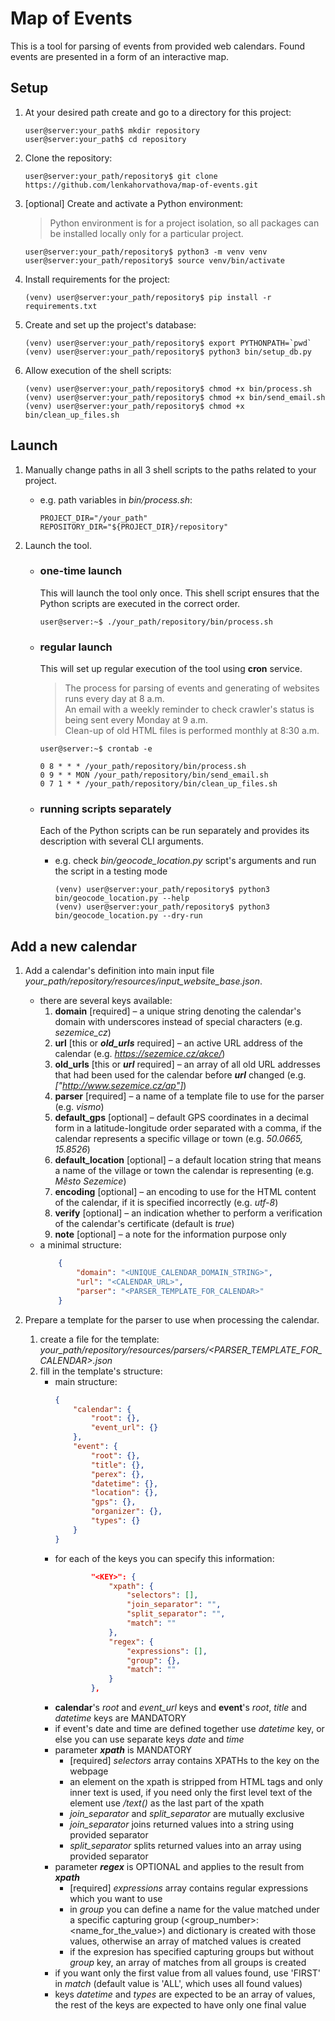 # Map of Events

This is a tool for parsing of events from provided web calendars. Found events are presented in a form of an interactive map.

## Setup
1. At your desired path create and go to a directory for this project:
    ```console
    user@server:your_path$ mkdir repository
    user@server:your_path$ cd repository
    ```

2. Clone the repository: 
    ```console
    user@server:your_path/repository$ git clone https://github.com/lenkahorvathova/map-of-events.git
    ```

3. [optional] Create and activate a Python environment:  
    > Python environment is for a project isolation, so all packages can be installed locally only for a particular project.
    ```console
    user@server:your_path/repository$ python3 -m venv venv
    user@server:your_path/repository$ source venv/bin/activate
    ```

4. Install requirements for the project:
    ```console
    (venv) user@server:your_path/repository$ pip install -r requirements.txt
    ```

5. Create and set up the project's database:
    ```console
    (venv) user@server:your_path/repository$ export PYTHONPATH=`pwd`
    (venv) user@server:your_path/repository$ python3 bin/setup_db.py
    ```

6. Allow execution of the shell scripts:
    ```console
    (venv) user@server:your_path/repository$ chmod +x bin/process.sh
    (venv) user@server:your_path/repository$ chmod +x bin/send_email.sh
    (venv) user@server:your_path/repository$ chmod +x bin/clean_up_files.sh
    ```
   
## Launch

1. Manually change paths in all 3 shell scripts to the paths related to your project.
    * e.g. path variables in *bin/process.sh*:
        ```shell
        PROJECT_DIR="/your_path"
        REPOSITORY_DIR="${PROJECT_DIR}/repository"
        ```

2. Launch the tool.
    - ### one-time launch
        This will launch the tool only once. This shell script ensures that the Python scripts are executed in the correct order.
        ```console
        user@server:~$ ./your_path/repository/bin/process.sh
        ```
    - ### regular launch
        This will set up regular execution of the tool using **cron** service.  
        > The process for parsing of events and generating of websites runs every day at 8 a.m.  
        An email with a weekly reminder to check crawler's status is being sent every Monday at 9 a.m.  
        Clean-up of old HTML files is performed monthly at 8:30 a.m.

        ```console
        user@server:~$ crontab -e

        0 8 * * * /your_path/repository/bin/process.sh
        0 9 * * MON /your_path/repository/bin/send_email.sh
        0 7 1 * * /your_path/repository/bin/clean_up_files.sh
        ```
    - ### running scripts separately  
        Each of the Python scripts can be run separately and provides its description with several CLI arguments.
        - e.g. check *bin/geocode_location.py* script's arguments and run the script in a testing mode
            ```console
            (venv) user@server:your_path/repository$ python3 bin/geocode_location.py --help
            (venv) user@server:your_path/repository$ python3 bin/geocode_location.py --dry-run
            ```
   
## Add a new calendar

1. Add a calendar's definition into main input file *your_path/repository/resources/input_website_base.json*.
    - there are several keys available:
        1. **domain** [required] – a unique string denoting the calendar's domain with underscores instead of special characters (e.g. *sezemice_cz*)
        2. **url** [this or ***old_urls*** required] – an active URL address of the calendar (e.g. *https://sezemice.cz/akce/*)
        3. **old_urls** [this or ***url*** required] – an array of all old URL addresses that had been used for the calendar before ***url*** changed (e.g. *["http://www.sezemice.cz/ap"]*)
        4. **parser** [required] – a name of a template file to use for the parser (e.g. *vismo*)
        5. **default_gps** [optional] – default GPS coordinates in a decimal form in a latitude-longitude order separated with a comma, if the calendar represents a specific village or town (e.g. *50.0665, 15.8526*)
        6. **default_location** [optional] – a default location string that means a name of the village or town the calendar is representing (e.g. *Město Sezemice*)
        7. **encoding** [optional] – an encoding to use for the HTML content of the calendar, if it is specified incorrectly (e.g. *utf-8*)
        8. **verify** [optional] – an indication whether to perform a verification of the calendar's certificate (default is *true*)
        9. **note** [optional] – a note for the information purpose only
    - a minimal structure:
        ```json
            {
                "domain": "<UNIQUE_CALENDAR_DOMAIN_STRING>",
                "url": "<CALENDAR_URL>",
                "parser": "<PARSER_TEMPLATE_FOR_CALENDAR>"
            }
        ```

2. Prepare a template for the parser to use when processing the calendar.
    1. create a file for the template: *your_path/repository/resources/parsers/<PARSER_TEMPLATE_FOR_CALENDAR>.json*
    2. fill in the template's structure:
        - main structure:
            ```json
            {
                "calendar": {
                    "root": {},
                    "event_url": {}
                },
                "event": {
                    "root": {},
                    "title": {},
                    "perex": {},
                    "datetime": {},
                    "location": {},
                    "gps": {},
                    "organizer": {},
                    "types": {}
                }
            }
            ```
        - for each of the keys you can specify this information:  
            ```json
                    "<KEY>": {
                        "xpath": {
                            "selectors": [],
                            "join_separator": "",
                            "split_separator": "",
                            "match": ""
                        },
                        "regex": {
                            "expressions": [],
                            "group": {},
                            "match": ""
                        }
                    },
            ```
        - **calendar**'s *root* and *event_url* keys and **event**'s *root*, *title* and *datetime* keys are MANDATORY
        - if event's date and time are defined together use *datetime* key, or else you can use separate keys *date* and *time*
        - parameter ***xpath*** is MANDATORY
            - [required] *selectors* array contains XPATHs to the key on the webpage
            - an element on the xpath is stripped from HTML tags and only inner text is used, if you need only the first level text of the element use */text()* as the last part of the xpath
            - *join_separator* and *split_separator* are mutually exclusive
            - *join_separator* joins returned values into a string using provided separator
            - *split_separator* splits returned values into an array using provided separator
        - parameter ***regex*** is OPTIONAL and applies to the result from ***xpath***
            - [required] *expressions* array contains regular expressions which you want to use
            - in *group* you can define a name for the value matched under a specific capturing group (<group_number>: <name_for_the_value>) and dictionary is created with those values, otherwise an array of matched values is created
            - if the expresion has specified capturing groups but without *group* key, an array of matches from all groups is created
        - if you want only the first value from all values found, use 'FIRST' in *match* (default value is 'ALL', which uses all found values)
        - keys *datetime* and *types* are expected to be an array of values, the rest of the keys are expected to have only one final value 
